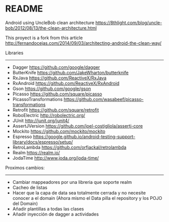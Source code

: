 # README #

Android using UncleBob clean architecture https://8thlight.com/blog/uncle-bob/2012/08/13/the-clean-architecture.html

This proyect is a fork from this article http://fernandocejas.com/2014/09/03/architecting-android-the-clean-way/

Libraries
********************
- Dagger https://github.com/google/dagger
- ButterKnife https://github.com/JakeWharton/butterknife
- RxJava https://github.com/ReactiveX/RxJava
- RxAndroid https://github.com/ReactiveX/RxAndroid
- Gson https://github.com/google/gson
- Picasso https://github.com/square/picasso
- PicassoTransformations https://github.com/wasabeef/picasso-transformations
- Retrofit https://github.com/square/retrofit
- RoboElectric http://robolectric.org/
- JUnit http://junit.org/junit4/
- AssertJVersion https://github.com/joel-costigliola/assertj-core
- Mockito https://github.com/mockito/mockito
- Espresso https://google.github.io/android-testing-support-library/docs/espresso/setup/
- RetroLambda https://github.com/orfjackal/retrolambda
- Realm https://realm.io/
- JodaTime http://www.joda.org/joda-time/

Proximos cambios: 
*********************************
* Cambiar mappeadores por una libreria que soporte realm
* Cacheo de listas
* Hacer que la capa de data sea totalmente cerrada y no necesite conocer a el domain (Ahora mismo el Data pilla el repository y los POJO del Domain)
* Añadir plantillas a todas las clases
* Añadir inyección de dagger a actividades